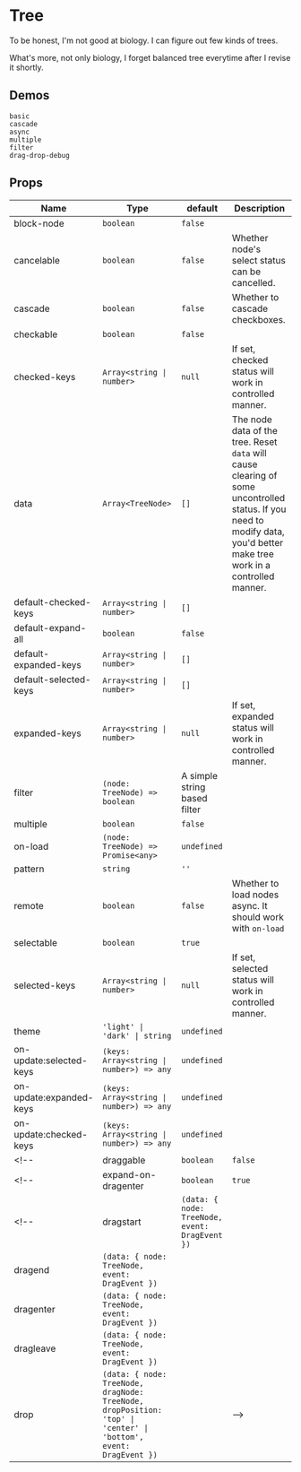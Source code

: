 # Tree
To be honest, I'm not good at biology. I can figure out few kinds of trees.

What's more, not only biology, I forget balanced tree everytime after I revise it shortly.


## Demos
```demo
basic
cascade
async
multiple
filter
drag-drop-debug
```

## Props
|Name|Type|default|Description|
|-|-|-|-|
|block-node|`boolean`|`false`||
|cancelable|`boolean`|`false`|Whether node's select status can be cancelled.|
|cascade|`boolean`|`false`|Whether to cascade checkboxes.|
|checkable|`boolean`|`false`||
|checked-keys|`Array<string \| number>`|`null`|If set, checked status will work in controlled manner.|
|data|`Array<TreeNode>`|`[]`|The node data of the tree. Reset `data` will cause clearing of some uncontrolled status. If you need to modify data, you'd better make tree work in a controlled manner.|
|default-checked-keys|`Array<string \| number>`|`[]`||
|default-expand-all|`boolean`|`false`||
|default-expanded-keys|`Array<string \| number>`|`[]`||
|default-selected-keys|`Array<string \| number>`|`[]`||
|expanded-keys|`Array<string \| number>`|`null`|If set, expanded status will work in controlled manner.|
|filter|`(node: TreeNode) => boolean`|A simple string based filter||
|multiple|`boolean`|`false`||
|on-load|`(node: TreeNode) => Promise<any>`|`undefined`||
|pattern|`string`|`''`||
|remote|`boolean`|`false`|Whether to load nodes async. It should work with `on-load`
|selectable|`boolean`|`true`||
|selected-keys|`Array<string \| number>`|`null`|If set, selected status will work in controlled manner.|
|theme|`'light' \| 'dark' \| string`|`undefined`||
|on-update:selected-keys|`(keys: Array<string \| number>) => any`|`undefined`||
|on-update:expanded-keys|`(keys: Array<string \| number>) => any`|`undefined`||
|on-update:checked-keys|`(keys: Array<string \| number>) => any`|`undefined`||
<!-- |draggable|`boolean`|`false`|| -->
<!-- |expand-on-dragenter|`boolean`|`true`|Whether to expand nodes after dragenter| -->
<!-- |dragstart|`(data: { node: TreeNode, event: DragEvent })`||
|dragend|`(data: { node: TreeNode, event: DragEvent })`||
|dragenter|`(data: { node: TreeNode, event: DragEvent })`||
|dragleave|`(data: { node: TreeNode, event: DragEvent })`||
|drop|`(data: { node: TreeNode, dragNode: TreeNode, dropPosition: 'top' \| 'center' \| 'bottom', event: DragEvent })`|| -->